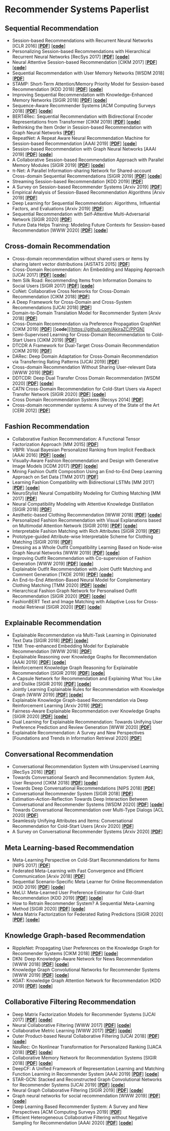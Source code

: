 # Recommender Systems Paperlist 

## Sequential Recommendation

- Session-based Recommendations with Recurrent Neural Networks [ICLR 2016] [[__PDF__]](https://arxiv.org/pdf/1511.06939) [[__code__]](https://github.com/hidasib/GRU4Rec)
- Personalizing Session-based Recommendations with Hierarchical Recurrent Neural Networks [RecSys 2017] [[__PDF__]](https://arxiv.org/pdf/1706.04148) [[__code__]](https://github.com/mquad/hgru4rec)
- Neural Attentive Session-based Recommendation [CIKM 2017] [[__PDF__]](https://arxiv.org/pdf/1711.04725) [[__code__]](https://github.com/lijingsdu/sessionRec_NARM)
- Sequential Recommendation with User Memory Networks [WSDM 2018] [[__PDF__]](https://dl.acm.org/doi/abs/10.1145/3159652.3159668)
- STAMP: Short-Term Attention/Memory Priority Model for Session-based Recommendation [KDD 2018] [[__PDF__]](https://dl.acm.org/ft_gateway.cfm?id=3219950&type=pdf) [[__code__]](https://github.com/uestcnlp/STAMP)
- Improving Sequential Recommendation with Knowledge-Enhanced Memory Networks [SIGIR 2018] [[__PDF__]](https://dl.acm.org/doi/abs/10.1145/3209978.3210017) [[__code__]](https://github.com/RUCDM/KSR) 
- Sequence-Aware Recommender Systems [ACM Computing Surveys 2018] [[__PDF__]](https://arxiv.org/pdf/1802.08452) [[__code__]](https://github.com/mquad/sars_tutorial)
- BERT4Rec: Sequential Recommendation with Bidirectional Encoder Representations from Transformer [CIKM 2019] [[__PDF__]](https://arxiv.org/abs/1904.06690) [[__code__]](https://github.com/FeiSun/BERT4Rec)
- Rethinking the Item Order in Session-based Recommendation with Graph Neural Networks [[__PDF__]](https://arxiv.org/abs/1911.11942)
- RepeatNet: A Repeat Aware Neural Recommendation Machine for Session-based Recommendation [AAAI 2019] [[__PDF__]](https://arxiv.org/abs/1812.02646) [[__code__]](https://github.com/PengjieRen/RepeatNet)
- Session-based Recommendation with Graph Neural Networks [AAAI 2019] [[__PDF__]](https://arxiv.org/pdf/1811.00855) [[__code__]](https://github.com/CRIPAC-DIG/SR-GNN)
- A Collaborative Session-based Recommendation Approach with Parallel Memory Modules [SIGIR 2019] [[__PDF__]](https://dl.acm.org/doi/abs/10.1145/3331184.3331210) [[__code__]](https://github.com/wmeirui/CSRM_SIGIR2019)
- π-Net: A Parallel Information-sharing Network for Shared-account Cross-domain Sequential Recommendations [SIGIR 2019] [[__PDF__]](https://dl.acm.org/doi/10.1145/3331184.3331200) [[__code__]](https://bitbucket.org/Catherine_Ma/sigir2019_muyang_recommendation/)
- Streaming Session-based Recommendation [KDD 2019] [[__PDF__]](https://dl.acm.org/doi/abs/10.1145/3292500.3330839)
- A Survey on Session-based Recommender Systems [Arxiv 2019] [[__PDF__]](https://arxiv.org/abs/1902.04864)
- Empirical Analysis of Session-Based Recommendation Algorithms [Arxiv 2019] [[__PDF__]](https://arxiv.org/pdf/1910.12781)
- Deep Learning for Sequential Recommendation: Algorithms, Influential Factors, and Evaluations [Arxiv 2019] [[__PDF__]](https://arxiv.org/abs/1905.01997)
- Sequential Recommendation with Self-Attentive Multi-Adversarial Network [SIGIR 2020] [[__PDF__]](https://arxiv.org/abs/2005.10602)
- Future Data Helps Training: Modeling Future Contexts for Session-based Recommendation [WWW 2020] [[__PDF__]](https://arxiv.org/abs/1906.04473) [[__code__]](https://github.com/fajieyuan/grec)

## Cross-domain Recommendation

- Cross-domain recommendation without shared users or items by sharing latent vector distributions [AISTATS 2015] [[__PDF__]](http://jmlr.org/proceedings/papers/v38/iwata15.pdf)
- Cross-Domain Recommendation: An Embedding and Mapping Approach [IJCAI 2017] [[__PDF__]](https://www.ijcai.org/Proceedings/2017/0343.pdf) [[__code__]](https://github.com/MaJining92/EMCDR)
- Item Silk Road: Recommending Items from Information Domains to Social Users [SIGIR 2017] [[__PDF__]](https://arxiv.org/pdf/1706.03205) [[__code__]](https://github.com/xiangwang1223/neural_social_collaborative_ranking)
- CoNet: Collaborative Cross Networks for Cross-Domain Recommendation [CIKM 2018] [[__PDF__]](https://arxiv.org/abs/1804.06769)
- A Deep Framework for Cross-Domain and Cross-System Recommendations [IJCAI 2018] [[__PDF__]](https://www.ijcai.org/Proceedings/2018/0516.pdf)
- Domain-to-Domain Translation Model for Recommender System [Arxiv 2018] [[__PDF__]](https://arxiv.org/abs/1812.06229)
- Cross-Domain Recommendation via Preference Propagation GraphNet [CIKM 2019] [[__PDF__]](https://dl.acm.org/doi/abs/10.1145/3357384.3358166) [[__code__]][https://github.com/AkiraZC/PPGN]
- Semi-Supervised Learning for Cross-Domain Recommendation to Cold-Start Users [CIKM 2019] [[__PDF__]](https://dl.acm.org/doi/abs/10.1145/3357384.3357914)
- DTCDR A Framework for Dual-Target Cross-Domain Recommendation [CIKM 2019] [[__PDF__]](https://dl.acm.org/doi/abs/10.1145/3357384.3357992)
- DARec: Deep Domain Adaptation for Cross-Domain Recommendation via Transferring Rating Patterns [IJCAI 2019] [[__PDF__]](https://arxiv.org/abs/1905.10760) 
- Cross-domain Recommendation Without Sharing User-relevant Data [WWW 2019] [[__PDF__]](https://dl.acm.org/doi/abs/10.1145/3308558.3313538)
- DDTCDR: Deep Dual Transfer Cross Domain Recommendation [WSDM 2020] [[__PDF__]](https://arxiv.org/abs/1910.05189) [[__code__]](https://github.com/lpworld/DDTCDR)
- CATN Cross-Domain Recommendation for Cold-Start Users via Aspect Transfer Network [SIGIR 2020] [[__PDF__]](https://arxiv.org/abs/2005.10549) [[__code__]](https://github.com/AkiraZC/CATN)
- Cross Domain Recommendation Systems [Recsys 2014] [[__PDF__]](https://recsys.acm.org/wp-content/uploads/2014/10/recsys2014-tutorial-cross_domain.pdf)
- Cross-domain recommender systems: A survey of the State of the Art [CERI 2012] [[__PDF__]](https://pdfs.semanticscholar.org/a980/14f32fd66a55bd2c851694718a656eed35a4.pdf?_ga=2.191859498.1424641857.1593768932-1679288485.1591235636)

## Fashion Recommendation

- Collaborative Fashion Recommendation: A Functional Tensor Factorization Approach [MM 2015] [[__PDF__]](https://dl.acm.org/doi/abs/10.1145/2733373.2806239)
- VBPR: Visual Bayesian Personalized Ranking from Implicit Feedback [AAAI 2016] [[__PDF__]](https://arxiv.org/abs/1510.01784) [[__code__]](https://github.com/DevilEEE/VBPR)
- Visually-Aware Fashion Recommendation and Design with Generative Image Models [ICDM 2017] [[__PDF__]](http://cseweb.ucsd.edu/~jmcauley/pdfs/icdm17.pdf) [[__code__]](https://github.com/kang205/DVBPR)
- Mining Fashion Outfit Composition Using an End-to-End Deep Learning Approach on Set Data [TMM 2017] [[__PDF__]](https://arxiv.org/abs/1608.03016)
- Learning Fashion Compatibility with Bidirectional LSTMs [MM 2017] [[__PDF__]](https://arxiv.org/abs/1707.05691) [[__code__]](https://github.com/xthan/polyvore)
- NeuroStylist Neural Compatibility Modeling for Clothing Matching [MM 2017] [[__PDF__]](https://dl.acm.org/doi/abs/10.1145/3123266.3123314)
- Neural Compatibility Modeling with Attentive Knowledge Distillation [SIGIR 2018] [[__PDF__]](https://arxiv.org/abs/1805.00313)
- Aesthetic-based Clothing Recommendation [WWW 2018] [[__PDF__]](https://arxiv.org/abs/1809.05822) [[__code__]](https://github.com/Wenhui-Yu/DCFA)
- Personalized Fashion Recommendation with Visual Explanations based on Multimodal Attention Network [SIGIR 2019] [[__PDF__]](http://yongfeng.me/attach/chen-sigir2019.pdf) [[__code__]](https://github.com/malizheng/VECF)
- Interpretable Fashion Matching with Rich Attributes [SIGIR 2019] [[__PDF__]](https://dl.acm.org/doi/abs/10.1145/3331184.3331242)
- Prototype-guided Attribute-wise Interpretable Scheme for Clothing Matching [SIGIR 2019] [[__PDF__]](https://dl.acm.org/doi/abs/10.1145/3331184.3331245)
- Dressing as a Whole Outfit Compatibility Learning Based on Node-wise Graph Neural Networks [WWW 2019] [[__PDF__]](https://arxiv.org/abs/1902.08009) [[__code__]](https://github.com/CRIPAC-DIG/NGNN)
- Improving Outfit Recommendation with Co-supervision of Fashion Generation [WWW 2019] [[__PDF__]](https://arxiv.org/abs/1908.09104) [[__code__]](https://bitbucket.org/Jay_Ren/www2019_fashionrecommendation_yujie/src/master/farm/)
- Explainable Outfit Recommendation with Joint Outfit Matching and Comment Generation [TKDE 2019] [[__PDF__]](https://arxiv.org/abs/1806.08977) [[__code__]](https://bitbucket.org/Jay_Ren/fashion_recommendation_tkde2018_code_dataset/src)
- An End-to-End Attention-Based Neural Model for Complementary Clothing Matching [TMM 2020] [[__PDF__]](https://dl.acm.org/doi/abs/10.1145/3368071) [[__code__]](https://github.com/coderepositary/EAN)
- Hierarchical Fashion Graph Network for Personalised Outfit Recommendation [SIGIR 2020] [[__PDF__]](https://arxiv.org/pdf/2005.12566) [[__code__]](https://github.com/xcppy/hierarchical_fashion_graph_network)
- FashionBERT Text and Image Matching with Adaptive Loss for Cross-modal Retrieval [SIGIR 2020] [[__PDF__]](https://arxiv.org/abs/2005.09801) [[__code__]](https://github.com/search-opensource-space/alibaba_fashionbert)

## Explainable Recommendation

- Explainable Recommendation via Multi-Task Learning in Opinionated Text Data [SIGIR 2018] [[__PDF__]](https://arxiv.org/abs/1806.03568) [[__code__]](https://github.com/MyTHWN/MTER)
- TEM: Tree-enhanced Embedding Model for Explainable Recommendation [WWW 2018] [[__PDF__]](https://dl.acm.org/doi/abs/10.1145/3178876.3186066) 
- Explainable Reasoning over Knowledge Graphs for Recommendation [AAAI 2019] [[__PDF__]](https://arxiv.org/abs/1811.04540) [[__code__]](https://github.com/eBay/KPRN)
- Reinforcement Knowledge Graph Reasoning for Explainable Recommendation [SIGIR 2019] [[__PDF__]](https://arxiv.org/abs/1906.05237) [[__code__]](https://github.com/orcax/PGPR)
- A Capsule Network for Recommendation and Explaining What You Like and Dislike [SIGIR 2019] [[__PDF__]](https://arxiv.org/pdf/1907.00687) [[__code__]](https://github.com/WHUIR/CARP)
- Jointly Learning Explainable Rules for Recommendation with Knowledge Graph [WWW 2019] [[__PDF__]](https://arxiv.org/abs/1903.03714) [[__code__]](https://github.com/THUIR/RuleRec)
- Explainable Knowledge Graph-based Recommendation via Deep Reinforcement Learning [Arxiv 2019] [[__PDF__]](https://arxiv.org/abs/1906.09506)
- Fairness-Aware Explainable Recommendation over Knowledge Graphs [SIGIR 2020] [[__PDF__]](https://arxiv.org/abs/2006.02046) [[__code__]](https://github.com/zuohuif/FairKG4Rec)
- Dual Learning for Explainable Recommendation: Towards Unifying User Preference Prediction and Review Generation [WWW 2020] [[__PDF__]](https://dl.acm.org/doi/abs/10.1145/3366423.3380164)
- Explainable Recommendation: A Survey and New Perspectives [Foundations and Trends in Information Retrieval 2020] [[__PDF__]](https://arxiv.org/abs/1804.11192)

## Conversational Recommendation

- Conversational Recommendation System with Unsupervised Learning [RecSys 2016] [[__PDF__]](https://arxiv.org/abs/1610.01546)
- Towards Conversational Search and Recommendation: System Ask, User Respond [CIKM 2018] [[__PDF__]](https://dl.acm.org/doi/abs/10.1145/3269206.3271776) [[__code__]](https://github.com/evison/Conversational)
- Towards Deep Conversational Recommendations [NIPS 2018] [[__PDF__]](https://arxiv.org/abs/1812.07617) 
- Conversational Recommender System [SIGIR 2018] [[__PDF__]](https://arxiv.org/abs/1806.03277)
- Estimation-Action-Reflection Towards Deep Interaction Between Conversational and Recommender Systems [WSDM 2020] [[__PDF__]](https://arxiv.org/abs/2002.09102) [[__code__]](https://yisong.me/publications/EAR.zip)
- Towards Conversational Recommendation over Multi-Type Dialogs [ACL 2020] [[__PDF__]](https://arxiv.org/abs/2005.03954)
- Seamlessly Unifying Attributes and Items: Conversational Recommendation for Cold-Start Users [Arxiv 2020] [[__PDF__]](https://arxiv.org/abs/2005.12979)
- A Survey on Conversational Recommender Systems [Arxiv 2020] [[__PDF__]](https://arxiv.org/abs/2004.00646)

## Meta Learning-based Recommendation

- Meta-Learning Perspective on Cold-Start Recommendations for Items [NIPS 2017] [[__PDF__]](http://papers.nips.cc/paper/7266-a-meta-learning-perspective-on-cold-start-recommendations-for-items)
- Federated Meta-Learning with Fast Convergence and Efficient Communication [Arxiv 2018] [[__PDF__]](https://arxiv.org/abs/1802.07876)
- Sequential Scenario-Specific Meta Learner for Online Recommendation [KDD 2019] [[__PDF__]](https://arxiv.org/abs/1906.00391) [[__code__]](https://github.com/THUDM/ScenarioMeta)
- MeLU: Meta-Learned User Preference Estimator for Cold-Start Recommendation [KDD 2019] [[__PDF__]](https://arxiv.org/abs/1908.00413) [[__code__]](https://github.com/hoyeoplee/MeLU)
- How to Retrain Recommender System? A Sequential Meta-Learning Method [SIGIR 2020] [[__PDF__]](https://arxiv.org/abs/2005.13258) [[__code__]](https://github.com/zyang1580/SML)
- Meta Matrix Factorization for Federated Rating Predictions [SIGIR 2020] [[__PDF__]](https://arxiv.org/abs/1910.10086) [[__code__]](https://bitbucket.org/HeavenDog/metamf/src/master/)

## Knowledge Graph-based Recommendation

- RippleNet: Propagating User Preferences on the Knowledge Graph for Recommender Systems [CIKM 2018] [[__PDF__]](https://arxiv.org/abs/1803.03467) [[__code__]](https://github.com/hwwang55/RippleNet)
- DKN: Deep Knowledge-Aware Network for News Recommendation [WWW 2018] [[__PDF__]](https://arxiv.org/pdf/1801.08284) [[__code__]](https://github.com/hwwang55/DKN)
- Knowledge Graph Convolutional Networks for Recommender Systems [WWW 2019] [[__PDF__]](https://arxiv.org/pdf/1904.12575) [[__code__]](https://github.com/hwwang55/KGCN)
- KGAT: Knowledge Graph Attention Network for Recommendation [KDD 2019] [[__PDF__]](https://arxiv.org/pdf/1905.07854) [[__code__]](https://github.com/xiangwang1223/knowledge_graph_attention_network)

## Collaborative Filtering Recommendation

- Deep Matrix Factorization Models for Recommender Systems [IJCAI 2017] [[__PDF__]](http://www.ijcai.org/proceedings/2017/0447.pdf) [[__code__]](https://github.com/RuidongZ/Deep_Matrix_Factorization_Models)
- Neural Collaborative Filtering [WWW 2017] [[__PDF__]](https://arxiv.org/pdf/1708.05031) [[__code__]](https://github.com/hexiangnan/neural_collaborative_filtering)
- Collaborative Metric Learning [WWW 2017] [[__PDF__]](http://www.cs.cornell.edu/~ylongqi/paper/HsiehYCLBE17.pdf) [[__code__]](https://github.com/changun/CollMetric)
- Outer Product-based Neural Collaborative Filtering [IJCAI 2018] [[__PDF__]](https://arxiv.org/pdf/1808.03912) [[__code__]](https://github.com/duxy-me/ConvNCF)
- NeuRec: On Nonlinear Transformation for Personalized Ranking [IJACA 2018] [[__PDF__]](https://arxiv.org/abs/1805.03002) [[__code__]](https://github.com/cheungdaven/NeuRec)
- Collaborative Memory Network for Recommendation Systems [SIGIR 2018] [[__PDF__]](https://arxiv.org/abs/1804.10862) [[__code__]](https://github.com/tebesu/CollaborativeMemoryNetwork)
- DeepCF: A Unified Framework of Representation Learning and Matching Function Learning in Recommender System [AAAI 2019] [[__PDF__]](https://arxiv.org/pdf/1901.04704) [[__code__]](https://github.com/familyld/DeepCF)
- STAR-GCN: Stacked and Reconstructed Graph Convolutional Networks for Recommender Systems [IJCAI 2019] [[__PDF__]](https://arxiv.org/pdf/1905.13129) [[__code__]](https://github.com/jennyzhang0215/STAR-GCN)
- Neural Graph Collaborative Filtering [SIGIR 2019] [[__PDF__]](https://arxiv.org/pdf/1905.08108) [[__code__]](https://paperswithcode.com/paper/neural-graph-collaborative-filtering)
- Graph neural networks for social recommendation [WWW 2019] [[__PDF__]](https://arxiv.org/pdf/1902.07243) [[__code__]](https://github.com/wenqifan03/GraphRec-WWW19)
- Deep Learning Based Recommender System: A Survey and New Perspectives [ACM Computing Surveys 2019] [[__PDF__]](https://arxiv.org/abs/1707.07435) 
- Efficient Heterogeneous Collaborative Filtering without Negative Sampling for Recommendation [AAAI 2020] [[__PDF__]](http://yongfeng.me/attach/chen-aaai2020) [[__code__]](https://github.com/chenchongthu/EHCF)
